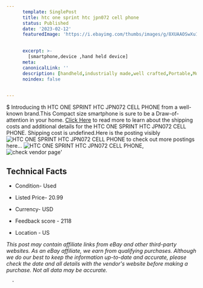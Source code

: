 ```yaml
---
      template: SinglePost
      title: htc one sprint htc jpn072 cell phone
      status: Published
      date: '2023-02-12'
      featuredImage: 'https://i.ebayimg.com/thumbs/images/g/8XUAAOSwXu1ietvm/s-l225.jpg'
       

      excerpt: >-
        [smartphone,device ,hand held device]
      meta:
      canonicalLink: ''
      description: [handheld,industrially made,well crafted,Portable,Mobile,Compact,Convenient,Lightweight,Maneuverable,Man-portable,Miniature,Carriable,Hand-held,Light,Holdable,Transportable,Mobile device,Pocket-sized,On-the-go,Wireless,Cordless,Compact size,Convenient size, smartphone,device ,hand held device]
      noindex: false
      

---
```

$
      Introducing th HTC ONE  SPRINT HTC JPN072 CELL PHONE from a well-known brand.This Compact size smartphone is sure to be a Draw-of-attention in your home. [Click Here](https://www.ebay.com/itm/313992011443?hash=item491b61deb3%3Ag%3A8XUAAOSwXu1ietvm&mkevt=1&mkcid=1&mkrid=711-53200-19255-0&campid=%253CePNCampaignId%253E&customid=%253CreferenceId%253E&toolid=10049) to read more to learn about the shipping costs and additional details for the HTC ONE  SPRINT HTC JPN072 CELL PHONE. Shipping cost is undefined.Here is the posting visibly ![HTC ONE  SPRINT HTC JPN072 CELL PHONE](https://i.ebayimg.com/thumbs/images/g/8XUAAOSwXu1ietvm/s-l225.jpg) to check out more postings here... ![HTC ONE  SPRINT HTC JPN072 CELL PHONE](https://i.ebayimg.com/images/g/8XUAAOSwXu1ietvm/s-l1600.jpg), ![check vendor page](https://origin-galleryplus.ebayimg.com/ws/web/313992011443_2_0_1/225x225.jpg,https://origin-galleryplus.ebayimg.com/ws/web/313992011443_3_0_1/225x225.jpg,https://origin-galleryplus.ebayimg.com/ws/web/313992011443_4_0_1/225x225.jpg,https://origin-galleryplus.ebayimg.com/ws/web/313992011443_5_0_1/225x225.jpg,https://origin-galleryplus.ebayimg.com/ws/web/313992011443_6_0_1/225x225.jpg,https://origin-galleryplus.ebayimg.com/ws/web/313992011443_7_0_1/225x225.jpg,https://origin-galleryplus.ebayimg.com/ws/web/313992011443_8_0_1/225x225.jpg,https://origin-galleryplus.ebayimg.com/ws/web/313992011443_9_0_1/225x225.jpg)'

      

 ## Technical Facts 



     
      

 - Condition- Used 


      

 - Listed Price- 20.99 


      

 - Currency- USD 


      

 - Feedback score - 2118 


      

 - Location - US 


      
      

 *_This post may contain affiliate links from eBay and other third-party websites. As an eBay affiliate, we earn from qualifying purchases. Although we do our best to keep the information up-to-date and accurate, please check the date and all details with the vendor's website before making a purchase. Not all data may be accurate._*




      -
